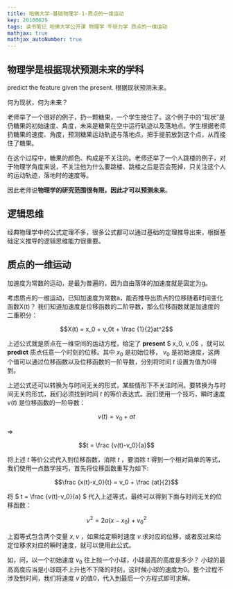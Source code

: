 ```yaml
---
title: 哈佛大学-基础物理学-1-质点的一维运动
key: 20100629
tags: 读书笔记 哈佛大学公开课 物理学 牛顿力学 质点的一维运动 
mathjax: true
mathjax_autoNumber: true
---
```


## 物理学是根据现状预测未来的学科

predict the feature given the present. 根据现状预测未来。

何为现状，何为未来？
<!--more-->

老师举了一个很好的例子，扔一颗糖果，一个学生接住了。这个例子中的“现状”是仍糖果的初始速度、角度，未来是糖果在空中运行轨迹以及落地点。学生根据老师扔糖果的速度、角度，预测糖果运动轨迹与落地点，把手提前放到这个点，从而接住了糖果。

在这个过程中，糖果的颜色、构成是不关注的。老师还举了一个人跳楼的例子，对于物理学角度来说，不关注他为什么要跳楼、跳楼之后是否会死掉，只关注这个人的运动轨迹，落地时的速度等。

因此老师说**物理学的研究范围很有限，因此才可以预测未来**。

## 逻辑思维

经典物理学中的公式定理不多，很多公式都可以通过基础的定理推导出来，根据基础定义推导的逻辑思维能力很重要。

## 质点的一维运动

加速度为常数的运动，是最为普遍的，因为自由落体的加速度就是固定为g。

考虑质点的一维运动，已知加速度为常数a，能否推导出质点的位移随着时间变化函数X(t)？
我们知道加速度是位移函数的二阶导数，那么位移函数就是加速度的二重积分：

$$X(t) = x_0 + v_0t + \frac {1}{2}at^2$$ 

上述公式就是质点在一维空间的运动方程，给定了 **present** $ x_0, v_0$ ，就可以 **predict** 质点任意一个时刻的位移。其中 $x_0$ 是初始位移， $v_0$ 是初始速度，这两个值可以通过位移函数以及位移函数的一阶导数，分别将时间 $t$ 设置为值为0得到。

上述公式还可以转换为与时间无关的形式，某些情形下不关注时间。要转换为与时间无关的形式，我们必须找到时间 $t$ 的等价表达式。我们使用一个技巧，瞬时速度 $v(t)$ 是位移函数的一阶导数：

$$v(t) = v_0 + at$$

=>

$$t = \frac {v(t)-v_0}{a}$$

将上述 $t$ 等价公式代入到位移函数，消除 $t$ ，要消除 $t$ 得到一个相对简单的等式，我们使用一点数学技巧，首先将位移函数重写为如下:

$$\frac {x(t)-x_0}{t} = v_0 + \frac {at}{2}$$

将 $ t = \frac {v(t)-v_0}{a} $ 代入上述等式，最终可以得到下面与时间无关的位移函数：

$$v^2 = 2a(x-x_0) + {v_0}^2$$

上面等式包含两个变量 $x,v$ ，如果给定瞬时速度 $v$ 求对应的位移，或者反过来给定位移求对应的瞬时速度，就可以使用此公式。

如，问，以一个初始速度 $v_0$ 往上抛一个小球，小球最高的高度是多少？
小球的最高高度应当是小球既不上升也不下降的时刻，这时候小球的速度为0。整个过程不涉及到时间，我们将速度 $v$ 的值0，代入到最后一个方程式即可求解。
